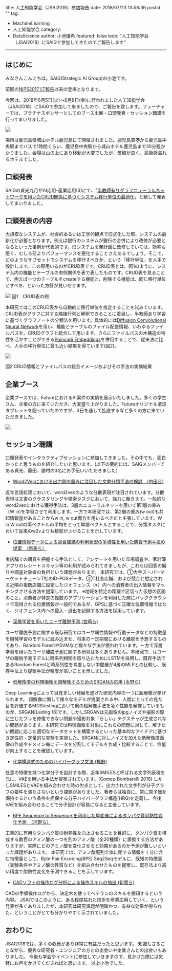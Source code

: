 title: 人工知能学会（JSAI2018）参加報告
date: 2018/07/23 13:56:36
postid: ""
tag:
  - MachineLearning
  - 人工知能学会
category:
  - DataScience
author: 小池優希
featured: false
lede: "人工知能学会（JSAI2018）にSAIGで参加してきたのでご報告します"
---

## はじめに
みなさんこんにちは。SAIG(Strategic AI Group)の小池です。

前回の[NIPS2017 LT報告](/articles/20180222/)以来の登場となります。

今回は、2018年6月5日(火)〜6月8日(金)に行われました人工知能学会（JSAI2018）にSAIGで参加して来ましたので、ご報告を致します。フューチャーでは、プラチナスポンサーとしてのブース出展・口頭発表・セッション聴講を行ってまいりました。

<img src="/images/20180723/photo_20180723_01.jpg" class="img-middle-size">

場所は鹿児島県城山ホテル鹿児島にて開催されました。鹿児島空港から鹿児島中央駅までバスで1時間くらい、鹿児島中央駅から城山ホテル鹿児島まで30分程かかりました。会場は山の上にあり移動が大変でしたが、景観が良く、高級感溢れるホテルでした。


## 口頭発表

SAIGの貞光九月がAI応用-産業応用(3)にて、「[半教師有りグラフニューラルネットワークを用いたCRUD関係に基づくシステム移行単位の最適化](https://confit.atlas.jp/guide/event/jsai2018/subject/2M2-04/detail?lang=ja)」と題して発表してまいりました。


## 口頭発表の内容
大規模なシステムが、社会的あるいは工学的観点で旧式化した際、システムの最新化が必要となります。例えば銀行のシステムが銀行の合併により改修が必要となるといった事例が代表的です。旧システムを無計画に改修していては、効率も悪く、むしろ前よりパフォーマンスを悪化することさえあるでしょう。そこで、どのようなサブセットでシステムを移行すべきか、という「移行単位」を人手で設計します。この際用いるのがCRUD表です。CRUD表とは、図1のように、システム内の機能とテーブルの参照関係を表で表したものです。CRUD表を見ることで、例えば一つのテーブルをcreateする機能と、削除する機能は、同じ移行単位とすべき、といった方針が見いだせます。


<img src="/images/20180723/photo_20180723_02.png">
図1　CRUD表の例

本研究ではこのCRUD表から自動的に移行単位を推定することを試みています。CRUD表がグラフに対する隣接行列と解釈できることに着目し、半教師あり学習に基づくグラフノードの分類法を用います。具体的には[Diffusion Convolutional Neural Network](https://papers.nips.cc/paper/6212-diffusion-convolutional-neural-networks)を用い、機能とテーブルのファイル配置情報、いわゆるファイルパスを、CRUDグラフと統合して用います。さらにファイルパスの木構造の特性を活かすことができる[Poincarē Embeddings](https://arxiv.org/pdf/1705.08039.pdf)を併用することで、従来法に比べ、人手の移行単位に最も近い結果を得ています(図2)。


<img src="/images/20180723/photo_20180723_03.png">



図2 CRUD情報とファイルパスの統合イメージおよびその手法の実験結果









## 企業ブース
企業ブースでは、FutureにおけるAI案件の実績を展示いたしました。多くの学生さん、企業の方に来ていただき、大変盛り上がりました。Futureオリジナル清涼タブレットを配っていたのですが、3日を通して払底するなど多くの方に来ていただきました。

<img src="/images/20180723/photo_20180723_04.jpeg" class="img-middle-size">



## セッション聴講
口頭発表やインタラクティブセッションに参加してきました。その中でも、面白かったと思うものを紹介したいと思います。(以下の要約には、SAIGメンバーである貞光、藤田、勝村の3名にお手伝いいただきました）

- [Word2Vecにおける出力側の重みに注目した文書分類手法の検討　(内田ら)](https://confit.atlas.jp/guide/event/jsai2018/subject/2C1-05/detail?lang=ja)

近年言語処理において、word2vecのような分散表現が注目されています。分散表現は文書のクラスタリングや検索タスクにおいて、強力に働きます。一般的なword2vecにおける獲得手法は、3層のニューラルネットを用いて第1層の重み（W in)を学習させて利用します。一方で本研究では、第2層の重み(w out)も共起情報量があることからw in, w out両方を用いるべきだと主張しています。W in W outの両ベクトルの平均をとって単語ベクトルとすることで、分類タスクにおいて従来のw2vよりも精度が上がることを示しています。
<br/>


- [位置情報データによる競合店舗の利用状況の多様性を用いた購買予測手法の提案　（新美ら）](https://confit.atlas.jp/guide/event/jsai2018/subject/2J2-02/detail?lang=ja)

実店舗での購買を把握する手法として、アンケートを用いた市場調査や、家計簿アプリのレシートスキャン等の利用が試みられてきましたが、これらは回答の偏りや調査対象者の負担という課題があります。
本研究では、①大手スーパーマーケットチェーンT社のID-POSデータ、②T社各店舗、および競合と想定される近隣の複数店舗に設定したジオフェンス（※）内への消費者の出入情報をマッチングさせる方法を提案しています。
※地域を特定の距離で区切った仮想の区画のこと。消費者が特定の複数のアプリケーションを利用した際にバックグラウンドで取得される位置情報が一般的であるが、GPSに基づく正確な位置情報ではなく、ジオフェンス内への侵入・退出を記録する方法を採用しています。
<br/>

- [深層学習を用いたユーザ離脱予測 (宮崎ら)](https://confit.atlas.jp/guide/event/jsai2018/subject/1E2-03/detail?lang=ja)

ユーザ離脱予測に関する既存研究ではユーザ属性情報や行動データなどの特徴量を機械学習のモデルに読み込ませ、将来の一定期間における離脱を予想するものであり、Random ForestやSVMなど様々な手法が使われています。一方で深層学習を用いたユーザ離脱予測に関する研究は多くありません。本研究で、はユーザの離脱予測モデルに時系列相関を取り込むためにLSTMを採用し、既存手法であるRandom Forestと時系列性を考慮しない中間層が4層のMLPとの比較し、既存手法より提案手法が精度が高いことを示しました。
<br/>

- [低解像度の料理画像を超解像するためのSRGANの応用 (永野ら)](https://confit.atlas.jp/guide/event/jsai2018/subject/3A1-03/detail?lang=ja)

Deep Learningによって目覚ましい発展を遂げた研究内容の一つに超解像が挙げられます。
超解像に関して様々なモデルが提案される中、人間にとっての見た目を評価するMOStestingにおいて他の超解像手法を凌ぐ性能を発揮しているものが、SRGAN[Leding 16]です。しかしSRGANは元画像のjpgノイズや撮影の際に生じたブレを修復できない問題や撮影対象「らしい」テクスチャが生成されない問題があります。本研究では料理画像を対象にこれらの問題に対して、解きたい問題に応じた適切なデータセットを構築するといった基本的なアイデアに基づき定性的・定量的な実験を実施した。SRGANに対しノイズを加えた低解像度画像の作成やドメイン毎にデータを分割してモデルを作成・比較することで、性能が向上することを確認しています。
<br/>

- [化学構造式のためのハイパーグラフ文法 (梶野)](https://confit.atlas.jp/guide/event/jsai2018/subject/3E1-04/detail?lang=ja)

任意の特徴を持つ化学分子を設計する際、近年SMILESと呼ばれる文字列表現を元に、VAEを用いる手法が提案されています。(Gomez-Bombarelli 2018) しかしSMILESとVAEを組み合わせた時の欠点として、出力された文字列が分子グラフの要件を満たさないという課題がありました。著者らは独自に、常に原子価を保持するという条件を担保する分子ハイパーグラフ構造(HRG)を定義し、今後VAEを組み合わせることで分子設計が容易になると主張しています。
<br/>

- [BPE Sequence to Sequence を利用した単変異によるタンパク質耐熱性変化予測　（河野ら）](https://confit.atlas.jp/guide/event/jsai2018/subject/3E1-01/detail?lang=ja)

工業的に有用なタンパク質の耐熱性を向上させることを目的に、タンパク質を構成する数百のアミノ酸の一つを別のアミノ酸（全20種類）に置換する方法がありますが、実際にどのアミノ酸を変化させると効果があるのか予測が難しいといった課題があります。
本研究では、アミノ酸配列全体に関する情報を十分に含む特徴量として、Byte Pair Encoding(BPE) Seq2Seqモデルに、既知の特徴量（実験条件やアミノ酸の性質など）を組み合わせたものを提案し、既存法より高い精度で耐熱性変化を予測できることを示しています。
<br/>


- [CADソフトの操作ログ分析による操作スキルの抽出 (新實ら)](https://confit.atlas.jp/guide/event/jsai2018/subject/1P3-05/detail?lang=ja)

CADの手順操作ログから、決定木を使ってベテランのスキルを検知するという内容。
JSAIではこのように、ある程度枯れた技術を産業応用していく、という発表が多くありましたが、本研究は研究課題が明確かつ、有益な効果が得られた、ということがとても分かりやすく示されていました。
<br/>

## おわりに
JSAI2018では、多くの収穫があり非常に有益だったと思います。
知識もさることながら、優秀な研究者・エンジニアの方との出会いや企業さんとの出会いもありました。
今後も学会やイベントに参加していきますので、見かけた際には気軽にお声をかけてくださればと思います。
以上小池でした。





